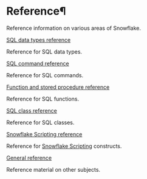 # Reference¶

Reference information on various areas of Snowflake.

[SQL data types reference](sql-reference-data-types)

    

Reference for SQL data types.

[SQL command reference](sql-reference-commands)

    

Reference for SQL commands.

[Function and stored procedure reference](sql-reference-functions)

    

Reference for SQL functions.

[SQL class reference](sql-reference-classes)

    

Reference for SQL classes.

[Snowflake Scripting reference](sql-reference-snowflake-scripting)

    

Reference for [Snowflake Scripting](developer-guide/snowflake-scripting/index)
constructs.

[General reference](sql-reference)

    

Reference material on other subjects.

